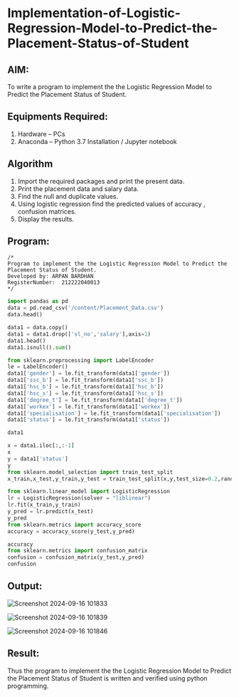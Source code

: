 # Implementation-of-Logistic-Regression-Model-to-Predict-the-Placement-Status-of-Student

## AIM:
To write a program to implement the the Logistic Regression Model to Predict the Placement Status of Student.

## Equipments Required:
1. Hardware – PCs
2. Anaconda – Python 3.7 Installation / Jupyter notebook

## Algorithm
1. Import the required packages and print the present data.
2. Print the placement data and salary data.
3. Find the null and duplicate values.
4. Using logistic regression find the predicted values of accuracy , confusion matrices.
5. Display the results.

## Program:
```
/*
Program to implement the the Logistic Regression Model to Predict the Placement Status of Student.
Developed by: ARPAN BARDHAN
RegisterNumber:  212222040013
*/
```

```python
import pandas as pd
data = pd.read_csv('/content/Placement_Data.csv')
data.head()

data1 = data.copy()
data1 = data1.drop(['sl_no','salary'],axis=1)
data1.head()
data1.isnull().sum()

from sklearn.preprocessing import LabelEncoder
le = LabelEncoder()
data1['gender'] = le.fit_transform(data1['gender'])
data1['ssc_b'] = le.fit_transform(data1['ssc_b'])
data1['hsc_b'] = le.fit_transform(data1['hsc_b'])
data1['hsc_s'] = le.fit_transform(data1['hsc_s'])
data1['degree_t'] = le.fit_transform(data1['degree_t'])
data1['workex'] = le.fit_transform(data1['workex'])
data1['specialisation'] = le.fit_transform(data1['specialisation'])
data1['status'] = le.fit_transform(data1['status'])

data1

x = data1.iloc[:,:-1]
x
y = data1['status']
y
from sklearn.model_selection import train_test_split
x_train,x_test,y_train,y_test = train_test_split(x,y,test_size=0.2,random_state=0)

from sklearn.linear_model import LogisticRegression
lr = LogisticRegression(solver = "liblinear")
lr.fit(x_train,y_train)
y_pred = lr.predict(x_test)
y_pred
from sklearn.metrics import accuracy_score
accuracy = accuracy_score(y_test,y_pred)

accuracy
from sklearn.metrics import confusion_matrix
confusion = confusion_matrix(y_test,y_pred)
confusion

```

## Output:
![Screenshot 2024-09-16 101833](https://github.com/user-attachments/assets/82c9eba0-63dd-4593-b3f3-2503ad208844)

![Screenshot 2024-09-16 101839](https://github.com/user-attachments/assets/1dc77074-8d91-47ef-ada6-8f5d32eb470e)

![Screenshot 2024-09-16 101846](https://github.com/user-attachments/assets/d3b87b5a-3654-4678-a8a3-9cfb5eaf2fc2)



## Result:
Thus the program to implement the the Logistic Regression Model to Predict the Placement Status of Student is written and verified using python programming.
